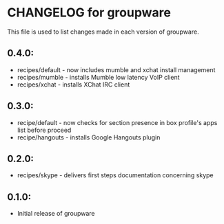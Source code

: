 # CHANGELOG for groupware

This file is used to list changes made in each version of groupware.

## 0.4.0:

* recipes/default - now includes mumble and xchat install management
* recipes/mumble  - installs Mumble low latency VoIP client
* recipes/xchat   - installs XChat IRC client

## 0.3.0:

* recipe/default  - now checks for section presence in box profile's apps list before proceed
* recipe/hangouts - installs Google Hangouts plugin

## 0.2.0:

* recipes/skype - delivers first steps documentation concerning skype

## 0.1.0:

* Initial release of groupware

